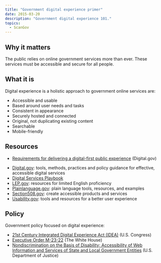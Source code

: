 ```yaml
---
title: "Government digital experience primer"
date: 2015-03-20
description: "Government digital experience 101."
topics:
  - ScanGov
---
```


## Why it matters

The public relies on online government services more than ever. These services must be accessible and secure for all people. 

## What it is

Digital experience is a holistic approach to government online services are:

- Accessible and usable
- Based around user needs and tasks
- Consistent in appearance
- Securely hosted and connected
- Original, not duplicating existing content
- Searchable
- Mobile-friendly

## Resources

- [Requirements for delivering a digital-first public experience](https://digital.gov/resources/delivering-digital-first-public-experience/) (Digital.gov)
* [Digital.gov](http://Digital.gov): tools, methods, practices and policy guidance for effective, accessible digital services
* [Digital Services Playbook](https://playbook.usds.gov/)
* [LEP.gov](https://www.lep.gov): resources for limited English proficiency
* [Plainlanguage.gov](http://Plainlanguage.gov): plain language tools, resources, and examples
* [Section508.gov](http://Section508.gov): create accessible products and services
* [Usability.gov](http://usability.gov): tools and resources for a better user experience

## Policy

Government policy focused on digital experience: 

- [21st Century Integrated Digital Experience Act (IDEA)](/21st-century-idea) (U.S. Congress)
- [Executive Order M-23-22](/executive-order-m-23-22) (The White House)
- [ Nondiscrimination on the Basis of Disability; Accessibility of Web Information and Services of State and Local Government Entities](https://www.ada.gov/resources/2024-03-08-web-rule/) (U.S. Department of Justice)